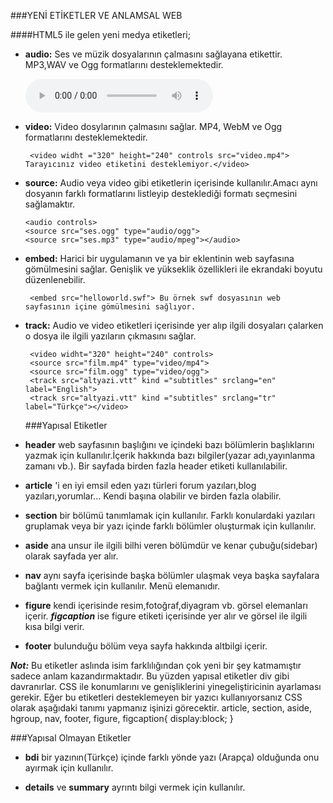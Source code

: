 ###YENİ ETİKETLER VE ANLAMSAL WEB

####HTML5 ile gelen yeni medya etiketleri;
 	 <audio>
 	 <video>
 	 <source>
	 <embed>
	 <track>
 	 

 - **audio:**
	 Ses ve müzik dosyalarının çalmasını sağlayana etikettir. MP3,WAV ve Ogg formatlarını desteklemektedir.
		 	
	<audio src ="ses.mp3" controls>	Tarayıcınız audio etiketini desteklemiyor.</audio>

 -  **video:**
 Video dosylarının çalmasını sağlar. MP4, WebM ve Ogg formatlarını desteklemektedir.
		 
		 <video widht ="320" height="240" controls src="video.mp4">
 		Tarayıcınız video etiketini desteklemiyor.</video>
 -  **source:**
Audio veya video gibi etiketlerin içerisinde kullanılır.Amacı aynı dosyanın farklı formatlarını listleyip desteklediği formatı seçmesini sağlamaktır.
 	
	 	<audio controls>
 		<source src="ses.ogg" type="audio/ogg">
 		<source src="ses.mp3" type="audio/mpeg"></audio>
 - **embed:**
 Harici bir uygulamanın ve ya bir eklentinin web sayfasına gömülmesini sağlar. Genişlik ve yükseklik özellikleri ile ekrandaki boyutu düzenlenebilir.
	 	
	 	<embed src="helloworld.swf"> Bu örnek swf dosyasının web sayfasının içine gömülmesini sağlıyor.
 - **track:**
  Audio ve video etiketleri içerisinde yer alıp ilgili dosyaları çalarken o dosya ile ilgili yazıların çıkmasını sağlar.
	 	
	 	<video widht="320" height="240" controls>
 		<source src="film.mp4" type="video/mp4">
 		<source src="film.ogg" type="video/ogg">
 		<track src="altyazi.vtt" kind ="subtitles" srclang="en" label="English">
 		<track src="altyazi.vtt" kind ="subtitles" srclang="tr" label="Türkçe"></video>

 	###Yapısal Etiketler

 - **header**  web sayfasının başlığını ve içindeki bazı bölümlerin başlıklarını yazmak için kullanılır.İçerik hakkında bazı bilgiler(yazar adı,yayınlanma zamanı vb.). Bir sayfada birden fazla header etiketi kullanılabilir.
	
 - **article** 'i en iyi emsil eden yazı türleri forum yazıları,blog yazıları,yorumlar... Kendi başına olabilir ve birden fazla olabilir.
 - **section** bir bölümü tanımlamak için kullanılır. Farklı konulardaki yazıları gruplamak veya bir yazı içinde farklı bölümler oluşturmak için kullanılır.
 -  **aside** ana unsur ile ilgili bilhi veren bölümdür ve kenar çubuğu(sidebar) olarak sayfada yer alır.
 -  **nav** aynı sayfa içerisinde başka bölümler ulaşmak veya başka sayfalara bağlantı vermek için kullanılır. Menü elemanıdır.
 -  **figure** kendi içerisinde resim,fotoğraf,diyagram vb. görsel elemanları içerir. ***figcaption*** ise figure etiketi içerisinde yer alır ve görsel ile ilgili kısa bilgi verir. 
 -  **footer** bulunduğu bölüm veya sayfa hakkında altbilgi içerir.

***Not:***  Bu etiketler aslında isim farklılığından çok yeni bir şey katmamıştır sadece anlam kazandırmaktadır. Bu yüzden yapısal etiketler div gibi davranırlar. CSS ile konumlarını ve genişliklerini yinegeliştiricinin ayarlaması gerekir. Eğer bu etiketleri desteklemeyen bir yazıcı kullanıyorsanız CSS olarak aşağıdaki tanımı yapmanız işinizi görecektir.
		article, section, aside, hgroup, nav, footer, figure, figcaption{ 
			display:block;
		}

###Yapısal Olmayan Etiketler

 - **bdi** bir yazının(Türkçe) içinde farklı yönde yazı (Arapça) olduğunda onu ayırmak için kullanılır.
	
 - **details** ve **summary** ayrıntı bilgi vermek için kullanılır.
	
